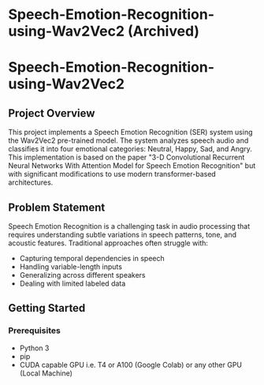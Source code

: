 # Speech-Emotion-Recognition-using-Wav2Vec2 (Archived)


# Speech-Emotion-Recognition-using-Wav2Vec2

## Project Overview
This project implements a Speech Emotion Recognition (SER) system using the Wav2Vec2 pre-trained model. The system analyzes speech audio and classifies it into four emotional categories: Neutral, Happy, Sad, and Angry. This implementation is based on the paper "3-D Convolutional Recurrent Neural Networks With Attention Model for Speech Emotion Recognition" but with significant modifications to use modern transformer-based architectures.

## Problem Statement
Speech Emotion Recognition is a challenging task in audio processing that requires understanding subtle variations in speech patterns, tone, and acoustic features. Traditional approaches often struggle with:
- Capturing temporal dependencies in speech
- Handling variable-length inputs
- Generalizing across different speakers
- Dealing with limited labeled data

## Getting Started

### Prerequisites
- Python 3
- pip
- CUDA capable GPU i.e. T4 or A100 (Google Colab) or any other GPU (Local Machine)


